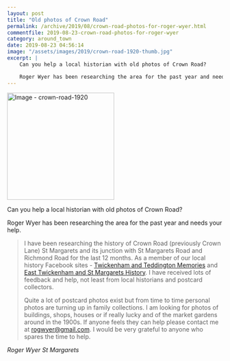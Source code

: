 ```yaml
---
layout: post
title: "Old photos of Crown Road"
permalink: /archive/2019/08/crown-road-photos-for-roger-wyer.html
commentfile: 2019-08-23-crown-road-photos-for-roger-wyer
category: around_town
date: 2019-08-23 04:56:14
image: "/assets/images/2019/crown-road-1920-thumb.jpg"
excerpt: |
    Can you help a local historian with old photos of Crown Road?

    Roger Wyer has been researching the area for the past year and needs your help.
---
```


<a href="/assets/images/2019/crown-road-1920.jpg" title="Click for a larger image"><img src="/assets/images/2019/crown-road-1920-thumb.jpg" width="250" alt="Image - crown-road-1920"  class="photo right"/></a>

Can you help a local historian with old photos of Crown Road?

Roger Wyer has been researching the area for the past year and needs your help.


> I have been researching the history of Crown Road (previously Crown Lane)  St Margarets and its junction with St Margarets Road and Richmond Road for the last 12 months. As a member of our local history Facebook sites - [Twickenham and Teddington Memories](https://www.facebook.com/groups/441860535947710/) and [East Twickenham and St Margarets History](https://www.facebook.com/groups/447440405413269/). I have received lots of feedback and help, not least from local historians and postcard collectors.
>
> Quite a lot of postcard photos exist but from time to time personal photos are turning up in family collections.  I am looking for photos of buildings, shops, houses or  if really lucky and of the market gardens around in the 1900s. If anyone feels they can help please contact me at  [rogwyer@gmail.com](mailto:rogwyer@gmail.com). I would be  very grateful to anyone who spares the time to help.

<cite>Roger Wyer
St Margarets
</cite>
